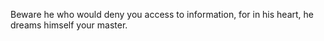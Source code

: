 Beware he who would deny you access to information, for in his heart, he dreams himself your master.
